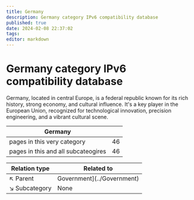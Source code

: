```yaml
---
title: Germany
description: Germany category IPv6 compatibility database
published: true
date: 2024-02-08 22:37:02 
tags:
editor: markdown
---
```


# Germany category IPv6 compatibility database


Germany, located in central Europe, is a federal republic known for its rich history, strong economy, and cultural influence. It's a key player in the European Union, recognized for technological innovation, precision engineering, and a vibrant cultural scene.


| Germany   |   |
| - | - |
| pages in this very category | 46 |
| pages in this and all subcateogires | 46 |

| Relation type | Related to |
| - | - |
| :arrow_upper_left: Parent | Government](../Government) |
| :arrow_lower_right: Subcategory | None |